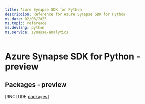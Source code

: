 ```yaml
---
title: Azure Synapse SDK for Python
description: Reference for Azure Synapse SDK for Python
ms.date: 02/03/2025
ms.topic: reference
ms.devlang: python
ms.service: synapse-analytics
---
```

# Azure Synapse SDK for Python - preview
## Packages - preview
[!INCLUDE [packages](synapse-index.md)]
